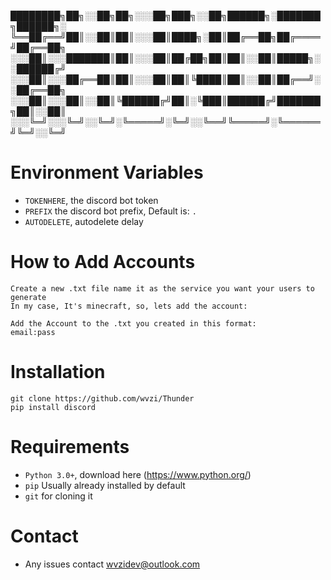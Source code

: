  ████████╗██╗░░██╗██╗░░░██╗███╗░░██╗██████╗░███████╗██████╗░
 ╚══██╔══╝██║░░██║██║░░░██║████╗░██║██╔══██╗██╔════╝██╔══██╗
 ░░░██║░░░███████║██║░░░██║██╔██╗██║██║░░██║█████╗░░██████╔╝
 ░░░██║░░░██╔══██║██║░░░██║██║╚████║██║░░██║██╔══╝░░██╔══██╗
 ░░░██║░░░██║░░██║╚██████╔╝██║░╚███║██████╔╝███████╗██║░░██║
 ░░░╚═╝░░░╚═╝░░╚═╝░╚═════╝░╚═╝░░╚══╝╚═════╝░╚══════╝╚═╝░░╚═╝

# Environment Variables

- `TOKENHERE`, the discord bot token
- `PREFIX` the discord bot prefix, Default is: `.`
- `AUTODELETE`, autodelete delay

# How to Add Accounts
```
Create a new .txt file name it as the service you want your users to generate
In my case, It's minecraft, so, lets add the account:

Add the Account to the .txt you created in this format:
email:pass
```

# Installation

```
git clone https://github.com/wvzi/Thunder
pip install discord
```

# Requirements

- `Python 3.0+`, download here (https://www.python.org/)
- `pip` Usually already installed by default
- `git` for cloning it


# Contact
- Any issues contact wvzidev@outlook.com



